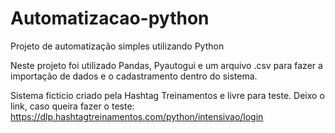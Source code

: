 # Automatizacao-python
Projeto de automatização simples utilizando Python

Neste projeto foi utilizado Pandas, Pyautogui e um arquivo .csv para fazer a importação de dados e o cadastramento dentro do sistema.

Sistema ficticio criado pela Hashtag Treinamentos e livre para teste.
Deixo o link, caso queira fazer o teste: https://dlp.hashtagtreinamentos.com/python/intensivao/login
